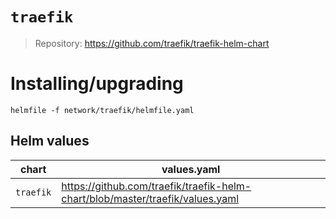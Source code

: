 # `traefik`

> Repository: https://github.com/traefik/traefik-helm-chart

# Installing/upgrading

```shell
helmfile -f network/traefik/helmfile.yaml
```

## Helm values

| chart     | values.yaml                                                                   |
| --------- | ----------------------------------------------------------------------------- |
| `traefik` | https://github.com/traefik/traefik-helm-chart/blob/master/traefik/values.yaml |
